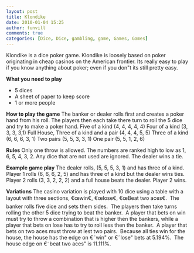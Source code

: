 ```yaml
---
layout: post
title: Klondike
date: 2010-01-04 15:25
author: funvill
comments: true
categories: [Dice, Dice, gambling, game, Games, Games]
---
```

Klondike is a dice poker game.
Klondike is loosely based on poker originating in cheap casinos on the American frontier.  Its really easy to play if you know anything about poker; even if you don&quot;t its still pretty easy.

<strong>What you need to play</strong>
<ul>
	<li>5 dices</li>
	<li>A sheet of paper to keep score</li>
	<li>1 or more people</li>
</ul>
<strong>How to play the game</strong>
The banker or dealer rolls first and creates a poker hand from his roll.
The players then each take there turn to roll the 5 dice and try to make a poker hand.
Five of a kind (4, 4, 4, 4, 4)
Four of a kind (3, 3, 3, 3,1)
Full House, Three of a kind and a pair (4, 4, 4, 5, 5)
Three of a kind (6, 6, 6, 3, 1)
Two pairs (5, 5, 3, 3, 1)
One pair (5, 5, 1, 2, 6)

<strong>Rules</strong>
Only one throw is allowed.
The numbers are ranked high to low as 1, 6, 5, 4, 3, 2.
Any dice that are not used are ignored.
The dealer wins a tie.

<strong>Example game play</strong>
The dealer rolls, (5, 5, 5, 3, 1) and has three of a kind.
Player 1 rolls (6, 6, 6, 2, 5) and has three of a kind but the dealer wins ties.
Player 2 rolls (3, 3, 2, 2, 2) and a full house beats the dealer.
Player 2 wins.

<strong>Variations</strong>
The casino variation is played with 10 dice using a table with a layout with three sections, €œwin€, €œlose€, €œBeat two aces€.  The banker rolls five dice and sets them sides.  The players then take turns rolling the other 5 dice trying to beat the banker.  A player that bets on win must try to throw a combination that is higher then the bankers, while a player that bets on lose has to try to roll less then the banker.  A player that bets on two aces must throw at lest two pairs.  Because all ties win for the house, the house has the edge on €˜win&quot; or €˜lose&quot; bets at 5.194%.  The house edge on €˜beat two aces&quot; is 11.111%.
